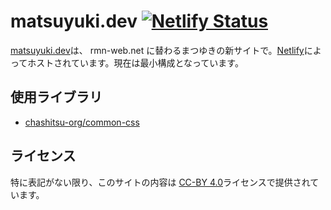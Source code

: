 # matsuyuki.dev [![Netlify Status](https://api.netlify.com/api/v1/badges/14caad90-9f35-41a7-b534-5a5813c1ba73/deploy-status)](https://app.netlify.com/sites/matsuyuki-dev/deploys)
[matsuyuki.dev](https://matsuyuki.dev/)は、 rmn-web.net に替わるまつゆきの新サイトで。[Netlify](https://netlify.com/)によってホストされています。現在は最小構成となっています。

## 使用ライブラリ
- [chashitsu-org/common-css](https://github.com/chashitsu-org/common-css)

## ライセンス
特に表記がない限り、このサイトの内容は [CC-BY 4.0](https://creativecommons.org/licenses/by/4.0/deed.ja)ライセンスで提供されています。